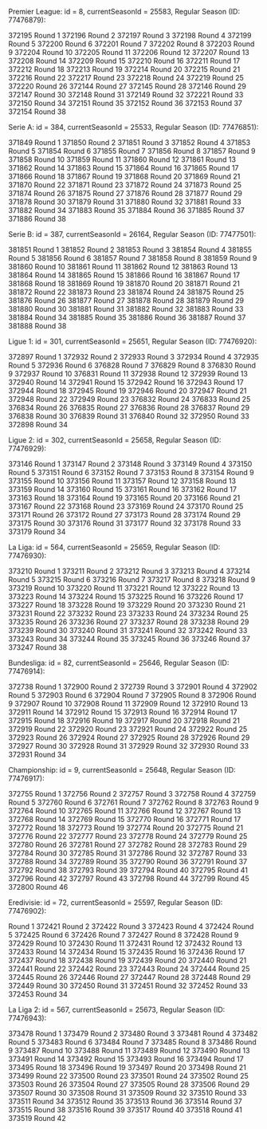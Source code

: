 Premier League: id = 8, currentSeasonId = 25583, Regular Season (ID: 77476879):

372195
Round 1
372196
Round 2
372197
Round 3
372198
Round 4
372199
Round 5
372200
Round 6
372201
Round 7
372202
Round 8
372203
Round 9
372204
Round 10
372205
Round 11
372206
Round 12
372207
Round 13
372208
Round 14
372209
Round 15
372210
Round 16
372211
Round 17
372212
Round 18
372213
Round 19
372214
Round 20
372215
Round 21
372216
Round 22
372217
Round 23
372218
Round 24
372219
Round 25
372220
Round 26
372144
Round 27
372145
Round 28
372146
Round 29
372147
Round 30
372148
Round 31
372149
Round 32
372221
Round 33
372150
Round 34
372151
Round 35
372152
Round 36
372153
Round 37
372154
Round 38

Serie A: id = 384, currentSeasonId = 25533, Regular Season (ID: 77476851):

371849
Round 1
371850
Round 2
371851
Round 3
371852
Round 4
371853
Round 5
371854
Round 6
371855
Round 7
371856
Round 8
371857
Round 9
371858
Round 10
371859
Round 11
371860
Round 12
371861
Round 13
371862
Round 14
371863
Round 15
371864
Round 16
371865
Round 17
371866
Round 18
371867
Round 19
371868
Round 20
371869
Round 21
371870
Round 22
371871
Round 23
371872
Round 24
371873
Round 25
371874
Round 26
371875
Round 27
371876
Round 28
371877
Round 29
371878
Round 30
371879
Round 31
371880
Round 32
371881
Round 33
371882
Round 34
371883
Round 35
371884
Round 36
371885
Round 37
371886
Round 38

Serie B: id = 387, currentSeasonId = 26164, Regular Season (ID: 77477501):

381851
Round 1
381852
Round 2
381853
Round 3
381854
Round 4
381855
Round 5
381856
Round 6
381857
Round 7
381858
Round 8
381859
Round 9
381860
Round 10
381861
Round 11
381862
Round 12
381863
Round 13
381864
Round 14
381865
Round 15
381866
Round 16
381867
Round 17
381868
Round 18
381869
Round 19
381870
Round 20
381871
Round 21
381872
Round 22
381873
Round 23
381874
Round 24
381875
Round 25
381876
Round 26
381877
Round 27
381878
Round 28
381879
Round 29
381880
Round 30
381881
Round 31
381882
Round 32
381883
Round 33
381884
Round 34
381885
Round 35
381886
Round 36
381887
Round 37
381888
Round 38


Ligue 1: id = 301, currentSeasonId = 25651, Regular Season (ID: 77476920):

372897
Round 1
372932
Round 2
372933
Round 3
372934
Round 4
372935
Round 5
372936
Round 6
376828
Round 7
376829
Round 8
376830
Round 9
372937
Round 10
376831
Round 11
372938
Round 12
372939
Round 13
372940
Round 14
372941
Round 15
372942
Round 16
372943
Round 17
372944
Round 18
372945
Round 19
372946
Round 20
372947
Round 21
372948
Round 22
372949
Round 23
376832
Round 24
376833
Round 25
376834
Round 26
376835
Round 27
376836
Round 28
376837
Round 29
376838
Round 30
376839
Round 31
376840
Round 32
372950
Round 33
372898
Round 34

Ligue 2: id = 302, currentSeasonId = 25658, Regular Season (ID: 77476929):

373146
Round 1
373147
Round 2
373148
Round 3
373149
Round 4
373150
Round 5
373151
Round 6
373152
Round 7
373153
Round 8
373154
Round 9
373155
Round 10
373156
Round 11
373157
Round 12
373158
Round 13
373159
Round 14
373160
Round 15
373161
Round 16
373162
Round 17
373163
Round 18
373164
Round 19
373165
Round 20
373166
Round 21
373167
Round 22
373168
Round 23
373169
Round 24
373170
Round 25
373171
Round 26
373172
Round 27
373173
Round 28
373174
Round 29
373175
Round 30
373176
Round 31
373177
Round 32
373178
Round 33
373179
Round 34

La Liga: id = 564, currentSeasonId = 25659, Regular Season (ID: 77476930):

373210
Round 1
373211
Round 2
373212
Round 3
373213
Round 4
373214
Round 5
373215
Round 6
373216
Round 7
373217
Round 8
373218
Round 9
373219
Round 10
373220
Round 11
373221
Round 12
373222
Round 13
373223
Round 14
373224
Round 15
373225
Round 16
373226
Round 17
373227
Round 18
373228
Round 19
373229
Round 20
373230
Round 21
373231
Round 22
373232
Round 23
373233
Round 24
373234
Round 25
373235
Round 26
373236
Round 27
373237
Round 28
373238
Round 29
373239
Round 30
373240
Round 31
373241
Round 32
373242
Round 33
373243
Round 34
373244
Round 35
373245
Round 36
373246
Round 37
373247
Round 38

Bundesliga: id = 82, currentSeasonId = 25646, Regular Season (ID: 77476914):


372738
Round 1
372900
Round 2
372739
Round 3
372901
Round 4
372902
Round 5
372903
Round 6
372904
Round 7
372905
Round 8
372906
Round 9
372907
Round 10
372908
Round 11
372909
Round 12
372910
Round 13
372911
Round 14
372912
Round 15
372913
Round 16
372914
Round 17
372915
Round 18
372916
Round 19
372917
Round 20
372918
Round 21
372919
Round 22
372920
Round 23
372921
Round 24
372922
Round 25
372923
Round 26
372924
Round 27
372925
Round 28
372926
Round 29
372927
Round 30
372928
Round 31
372929
Round 32
372930
Round 33
372931
Round 34

Championship: id = 9, currentSeasonId = 25648, Regular Season (ID: 77476917):

372755
Round 1
372756
Round 2
372757
Round 3
372758
Round 4
372759
Round 5
372760
Round 6
372761
Round 7
372762
Round 8
372763
Round 9
372764
Round 10
372765
Round 11
372766
Round 12
372767
Round 13
372768
Round 14
372769
Round 15
372770
Round 16
372771
Round 17
372772
Round 18
372773
Round 19
372774
Round 20
372775
Round 21
372776
Round 22
372777
Round 23
372778
Round 24
372779
Round 25
372780
Round 26
372781
Round 27
372782
Round 28
372783
Round 29
372784
Round 30
372785
Round 31
372786
Round 32
372787
Round 33
372788
Round 34
372789
Round 35
372790
Round 36
372791
Round 37
372792
Round 38
372793
Round 39
372794
Round 40
372795
Round 41
372796
Round 42
372797
Round 43
372798
Round 44
372799
Round 45
372800
Round 46

Eredivisie: id = 72, currentSeasonId = 25597, Regular Season (ID: 77476902):


Round 1
372421
Round 2
372422
Round 3
372423
Round 4
372424
Round 5
372425
Round 6
372426
Round 7
372427
Round 8
372428
Round 9
372429
Round 10
372430
Round 11
372431
Round 12
372432
Round 13
372433
Round 14
372434
Round 15
372435
Round 16
372436
Round 17
372437
Round 18
372438
Round 19
372439
Round 20
372440
Round 21
372441
Round 22
372442
Round 23
372443
Round 24
372444
Round 25
372445
Round 26
372446
Round 27
372447
Round 28
372448
Round 29
372449
Round 30
372450
Round 31
372451
Round 32
372452
Round 33
372453
Round 34


La Liga 2: id = 567, currentSeasonId = 25673, Regular Season (ID: 77476943):

373478
Round 1
373479
Round 2
373480
Round 3
373481
Round 4
373482
Round 5
373483
Round 6
373484
Round 7
373485
Round 8
373486
Round 9
373487
Round 10
373488
Round 11
373489
Round 12
373490
Round 13
373491
Round 14
373492
Round 15
373493
Round 16
373494
Round 17
373495
Round 18
373496
Round 19
373497
Round 20
373498
Round 21
373499
Round 22
373500
Round 23
373501
Round 24
373502
Round 25
373503
Round 26
373504
Round 27
373505
Round 28
373506
Round 29
373507
Round 30
373508
Round 31
373509
Round 32
373510
Round 33
373511
Round 34
373512
Round 35
373513
Round 36
373514
Round 37
373515
Round 38
373516
Round 39
373517
Round 40
373518
Round 41
373519
Round 42



